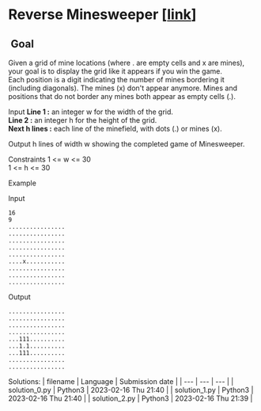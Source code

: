 # Reverse Minesweeper \[[link](https://www.codingame.com/training/easy/reverse-minesweeper)\]


 Goal
-----


Given a grid of mine locations (where . are empty cells and x are mines), your goal is to display the grid like it appears if you win the game.  
Each position is a digit indicating the number of mines bordering it (including diagonals). The mines (x) don't appear anymore. Mines and positions that do not border any mines both appear as empty cells (.).



Input
**Line 1 :** an integer w for the width of the grid.  
**Line 2 :** an integer h for the height of the grid.  
**Next h lines :** each line of the minefield, with dots (.) or mines (x).


Output
h lines of width w showing the completed game of Minesweeper.


Constraints
1 <= w <= 30  
1 <= h <= 30


Example


Input

```
16
9
................
................
................
................
................
....x...........
................
................
................
```



Output

```
................
................
................
................
...111..........
...1.1..........
...111..........
................
................
```





Solutions:
| filename | Language | Submission date |
| --- | --- | --- |
| solution_0.py | Python3 | 2023-02-16 Thu 21:40 |
| solution_1.py | Python3 | 2023-02-16 Thu 21:40 |
| solution_2.py | Python3 | 2023-02-16 Thu 21:39 |

